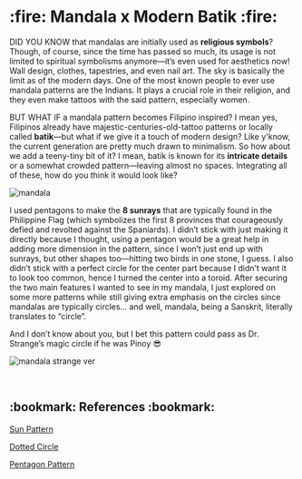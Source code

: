 <h1> :fire: Mandala x Modern Batik :fire: </h1>

<p>
DID YOU KNOW that mandalas are initially used as <b>religious symbols</b>? Though, of course, since the time has passed so much, its usage is not limited to spiritual symbolisms anymore—it’s even used for aesthetics now! Wall design, clothes, tapestries, and even nail art. The sky is basically the limit as of the modern days.
One of the most known people to ever use mandala patterns are the Indians. It plays a crucial role in their religion, and they even make tattoos with the said pattern, especially women.
  
BUT WHAT IF a mandala pattern becomes Filipino inspired? I mean yes, Filipinos already have majestic-centuries-old-tattoo patterns or locally called **batik**—but what if we give it a touch of modern design? Like y'know, the current generation are pretty much drawn to minimalism. So how about we add a teeny-tiny bit of it? I mean, batik is known for its **intricate details** or a somewhat crowded pattern—leaving almost no spaces. Integrating all of these, how do you think it would look like?
</p>

![mandala](https://user-images.githubusercontent.com/99411580/171231000-0268a1d7-008e-4f83-88c0-9558bb20debf.png)

<p>
I used pentagons to make the <b>8 sunrays</b> that are typically found in the Philippine Flag (which symbolizes the first 8 provinces that courageously defied and revolted against the Spaniards). I didn’t stick with just making it directly because I thought, using a pentagon would be a great help in adding more dimension in the pattern, since I won’t just end up with sunrays, but other shapes too—hitting two birds in one stone, I guess. I also didn’t stick with a perfect circle for the center part because I didn’t want it to look too common, hence I turned the center into a toroid. After securing the two main features I wanted to see in my mandala, I just explored on some more patterns while still giving extra emphasis on the circles since mandalas are typically circles… and well, mandala, being a Sanskrit, literally translates to “circle”.
  
And I don’t know about you, but I bet this pattern could pass as Dr. Strange’s magic circle if he was Pinoy :sunglasses: 
</p>

![mandala  strange ver](https://user-images.githubusercontent.com/99411580/171231033-a42f2136-8c96-4d4b-925b-5e6b8982128a.png)

</br>
<h2> :bookmark: References :bookmark: </h2>

[Sun Pattern](https://pythondex.com/draw-a-sun-in-python-turtle)

[Dotted Circle](https://stackoverflow.com/questions/69931227/how-to-draw-a-dotted-circle-using-python-turtle-package)

[Pentagon Pattern](https://youtu.be/BtMemG6yGVI)
